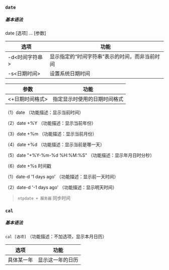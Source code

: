 ### `date`

##### 基本语法

date [选项] ... [参数]


| 选项           | 功能                                             |
| ---------------- | -------------------------------------------------- |
| -d<时间字符串> | 显示指定的“时间字符串”表示的时间，而非当前时间 |
| -s<日期时间>   | 设置系统日期时间                                 |



| 参数            | 功能                         |
| ----------------- | ------------------------------ |
| <+日期时间格式> | 指定显示时使用的日期时间格式 |


（1）date                                                       （功能描述：显示当前时间）

（2）date +%Y                                               （功能描述：显示当前年份）

（3）date +%m                                              （功能描述：显示当前月份）

（4）date +%d                                               （功能描述：显示当前是哪一天）

（5）date "+%Y-%m-%d %H:%M:%S"            （功能描述：显示年月日时分秒）

（6）date +%s                                                  时间戳


（1）date-d '1 days ago'                    （功能描述：显示前一天时间）

（2）date-d '-1 days ago'                   （功能描述：显示明天时间）


> `ntpdate + 服务器` 同步时间

### `cal`

##### 基本语法

`cal [选项]` （功能描述：不加选项，显示本月日历）


| 选项       | 功能             |
| ------------ | ------------------ |
| 具体某一年 | 显示这一年的日历 |
